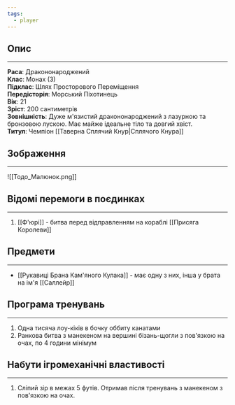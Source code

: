 ```yaml
---
tags:
  - player
---
```

## Опис
---
**Раса**: Дракононароджений  
**Клас**: Монах (3)  
**Підклас**: Шлях Просторового Переміщення  
**Передісторія**: Морський Піхотинець  
**Вік**: 21  
**Зріст**: 200 сантиметрів  
**Зовнішність**: Дуже м'язистий дракононароджений з лазурною та бронзовою лускою. Має майже ідеальне тіло та довгий хвіст.  
**Титул**: Чемпіон [[Таверна Сплячий Кнур|Сплячого Кнура]]
## Зображення
---
![[Тодо_Малюнок.png]]

## Відомі перемоги в поєдинках
---
1. [[Ф'юрі]] - битва перед відправленням на кораблі [[Присяга Королеви]]


## Предмети
---
- [[Рукавиці Брана Кам'яного Кулака]] - має одну з них, інша у брата на ім'я [[Саллейр]]

## Програма тренувань
---
1. Одна тисяча лоу-кіків в бочку оббиту канатами  
2. Ранкова битва з манекеном на вершині бізань-щогли з пов'язкою на очах, по 4 години мінімум  

## Набути ігромеханічні властивості
---
1. Сліпий зір в межах 5 футів. Отримав після тренувань з манекеном з пов'язкою на очах.  